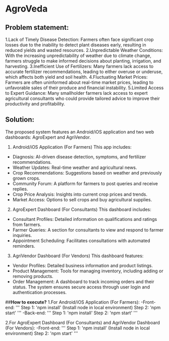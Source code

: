# AgroVeda


## **Problem statement**:
1.Lack of Timely Disease Detection:  Farmers often face significant crop losses due to the inability to detect plant diseases early, resulting in reduced yields and wasted resources.
2.Unpredictable Weather Conditions: With the increasing unpredictability of weather due to climate change, farmers struggle to make informed decisions about planting, irrigation, and harvesting.
3.Inefficient Use of Fertilizers: Many farmers lack access to accurate fertilizer recommendations, leading to either overuse or underuse, which affects both yield and soil health.
4.Fluctuating Market Prices: Farmers are often uninformed about real-time market prices, leading to unfavorable sales of their produce and financial instability.
5.Limited Access to Expert Guidance: Many smallholder farmers lack access to expert agricultural consultants who could provide tailored advice to improve their productivity and profitability.

## **Solution**:
The proposed system features an Android/iOS application and two web dashboards: AgroExpert and AgriVendor.

 1. Android/iOS Application (For Farmers)
This app includes:
- Diagnosis: AI-driven disease detection, symptoms, and fertilizer recommendations.
- Weather Updates: Real-time weather and agricultural news.
- Crop Recommendations: Suggestions based on weather and previously grown crops.
- Community Forum: A platform for farmers to post queries and receive replies.
- Crop Price Analysis: Insights into current crop prices and trends.
- Market Access: Options to sell crops and buy agricultural supplies.

2. AgroExpert Dashboard (For Consultants)
This dashboard includes:
- Consultant Profiles: Detailed information on qualifications and ratings from farmers.
- Farmer Queries: A section for consultants to view and respond to farmer inquiries.
- Appointment Scheduling: Facilitates consultations with automated reminders.

3. AgriVendor Dashboard (For Vendors)
This dashboard features:
- Vendor Profiles: Detailed business information and product listings.
- Product Management: Tools for managing inventory, including adding or removing products.
- Order Management: A dashboard to track incoming orders and their status.
The system ensures secure access through user login and authentication processes.


##**How to execute?**
1.For Android/iOS Application (For Farmers):
-Front-end:
'''
    Step 1: 'npm install'       (Install node in local environment)
    Step 2: 'npm start'
 '''
-Back-end:
'''
    Step 1: 'npm install'
    Step 2: 'npm start'
'''


2.For AgroExpert Dashboard (For Consultants) and AgriVendor Dashboard (For Vendors):
-Front-end:
'''
    Step 1: 'npm install'       (Install node in local environment)
    Step 2: 'npm start'
'''
